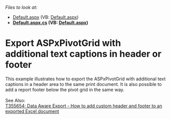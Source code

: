 <!-- default file list -->
*Files to look at*:

* [Default.aspx](./CS/Default.aspx) (VB: [Default.aspx](./VB/Default.aspx))
* **[Default.aspx.cs](./CS/Default.aspx.cs) (VB: [Default.aspx](./VB/Default.aspx))**
<!-- default file list end -->
# Export ASPxPivotGrid with additional text captions in header or footer


<p>This example illustrates how to export the ASPxPivotGrid with additional text captions in a header area to the same print document. It is also possible to add a report footer below the pivot grid in the same way.<br><br>See Also:<br><a href="https://www.devexpress.com/Support/Center/p/T355654">T355654: Data Aware Export - How to add custom header and footer to an exported Excel document</a></p>

<br/>


